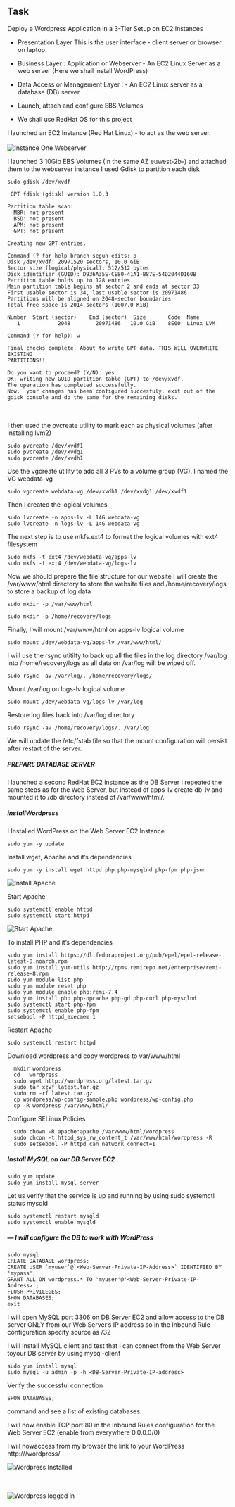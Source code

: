 Task
----
Deploy a Wordpress Application in a 3-Tier Setup on EC2 Instances

- Presentation Layer  This is the user interface - client server or browser on laptop.
- Business Layer : Application or Webserver - An EC2 Linux Server as a web server (Here we shall install WordPress)
- Data Access or Management Layer : - An EC2 Linux server as a database (DB) server 

- Launch, attach and configure EBS Volumes
-  We shall use RedHat OS for this project

I  launched an EC2 Instance (Red Hat Linux) - to act as the web server.
\
\
![Instance One Webserver](https://github.com/deleonab/web-server-db-server-wordpress/blob/master/instanceWebServer.JPG?raw=true)

I launched 3 10Gib EBS Volumes (In the same AZ euwest-2b-) and attached them to the webserver instance
I used Gdisk to partition each disk 

```
sudo gdisk /dev/xvdf

 GPT fdisk (gdisk) version 1.0.3

Partition table scan:
  MBR: not present
  BSD: not present
  APM: not present
  GPT: not present

Creating new GPT entries.

Command (? for help branch segun-edits: p
Disk /dev/xvdf: 20971520 sectors, 10.0 GiB
Sector size (logical/physical): 512/512 bytes
Disk identifier (GUID): D936A35E-CE80-41A1-B87E-54D2044D160B
Partition table holds up to 128 entries
Main partition table begins at sector 2 and ends at sector 33
First usable sector is 34, last usable sector is 20971486
Partitions will be aligned on 2048-sector boundaries
Total free space is 2014 sectors (1007.0 KiB)

Number  Start (sector)    End (sector)  Size       Code  Name
   1            2048        20971486   10.0 GiB    8E00  Linux LVM

Command (? for help): w

Final checks complete. About to write GPT data. THIS WILL OVERWRITE EXISTING
PARTITIONS!!

Do you want to proceed? (Y/N): yes
OK; writing new GUID partition table (GPT) to /dev/xvdf.
The operation has completed successfully.
Now,  your changes has been configured succesfuly, exit out of the gdisk console and do the same for the remaining disks.
```
\
\
I then used the pvcreate utility to mark each as physical volumes (after installing lvm2)
```
sudo pvcreate /dev/xvdf1
sudo pvcreate /dev/xvdg1
sudo pvcreate /dev/xvdh1
```

Use the vgcreate utility to add all 3 PVs to a volume group (VG). I named the VG webdata-vg
```
sudo vgcreate webdata-vg /dev/xvdh1 /dev/xvdg1 /dev/xvdf1
```
Then I created the logical volumes
```
sudo lvcreate -n apps-lv -L 14G webdata-vg
sudo lvcreate -n logs-lv -L 14G webdata-vg
```

The next step is to use mkfs.ext4 to format the logical volumes with ext4 filesystem
```
sudo mkfs -t ext4 /dev/webdata-vg/apps-lv
sudo mkfs -t ext4 /dev/webdata-vg/logs-lv
```
Now we should prepare the file structure for our website
I will create the /var/www/html directory to store the website files and  /home/recovery/logs to store a backup of log data
```
sudo mkdir -p /var/www/html

sudo mkdir -p /home/recovery/logs
```
Finally, I will mount /var/www/html on apps-lv logical volume
```
sudo mount /dev/webdata-vg/apps-lv /var/www/html/
```

I will use the rsync utitilty to back up all the files in the log directory /var/log into /home/recovery/logs as all data on /var/log will be wiped off.
```
sudo rsync -av /var/log/. /home/recovery/logs/
```
Mount /var/log on logs-lv logical volume
```
sudo mount /dev/webdata-vg/logs-lv /var/log
```
Restore log files back into /var/log directory
```
sudo rsync -av /home/recovery/logs/. /var/log
```
We will update the /etc/fstab file so that the mount configuration will persist after restart of the server.

#####  PREPARE DATABASE SERVER

I launched a second RedHat EC2 instance as the DB Server
I repeated the same steps as for the Web Server, but instead of apps-lv create db-lv and mounted it to /db directory instead of /var/www/html/.

##### installWordpress
I Installed WordPress on the Web Server EC2 Instance
```
sudo yum -y update
```
Install wget, Apache and it’s dependencies



```
sudo yum -y install wget httpd php php-mysqlnd php-fpm php-json
```
![Install Apache](https://github.com/deleonab/web-server-db-server-wordpress/blob/master/apachesuccessfullyinstalled.JPG?raw=true)

Start Apache
```
sudo systemctl enable httpd
sudo systemctl start httpd
```
![Start Apache](https://github.com/deleonab/web-server-db-server-wordpress/blob/master/httpdstart.JPG?raw=true)

To install PHP and it’s dependencies
```
sudo yum install https://dl.fedoraproject.org/pub/epel/epel-release-latest-8.noarch.rpm
sudo yum install yum-utils http://rpms.remirepo.net/enterprise/remi-release-8.rpm
sudo yum module list php
sudo yum module reset php
sudo yum module enable php:remi-7.4
sudo yum install php php-opcache php-gd php-curl php-mysqlnd
sudo systemctl start php-fpm
sudo systemctl enable php-fpm
setsebool -P httpd_execmem 1
```
Restart Apache
```
sudo systemctl restart httpd
```
Download wordpress and copy wordpress to var/www/html
```
  mkdir wordpress
  cd   wordpress
  sudo wget http://wordpress.org/latest.tar.gz
  sudo tar xzvf latest.tar.gz
  sudo rm -rf latest.tar.gz
  cp wordpress/wp-config-sample.php wordpress/wp-config.php
  cp -R wordpress /var/www/html/
  ```
Configure SELinux Policies
```
  sudo chown -R apache:apache /var/www/html/wordpress
  sudo chcon -t httpd_sys_rw_content_t /var/www/html/wordpress -R
  sudo setsebool -P httpd_can_network_connect=1
 ````
#####  Install MySQL on our DB Server EC2
```
sudo yum update
sudo yum install mysql-server
```
Let us verify that the service is up and running by using sudo systemctl status mysqld
```
sudo systemctl restart mysqld
sudo systemctl enable mysqld
```
##### — I will configure the DB to work with WordPress
```
sudo mysql
CREATE DATABASE wordpress;
CREATE USER `myuser`@`<Web-Server-Private-IP-Address>` IDENTIFIED BY 'mypass';
GRANT ALL ON wordpress.* TO 'myuser'@'<Web-Server-Private-IP-Address>';
FLUSH PRIVILEGES;
SHOW DATABASES;
exit
```

I will open MySQL port 3306 on DB Server EC2 and allow access to the DB server ONLY from our Web Server’s IP address so in the Inbound Rule configuration specify source as /32

I will Install MySQL client and test that I can connect from the Web Server toyour DB server by using mysql-client
```
sudo yum install mysql
sudo mysql -u admin -p -h <DB-Server-Private-IP-address>

```
Verify the successful connection
```
SHOW DATABASES;
```
command and see a list of existing databases.

I will now enable TCP port 80 in the Inbound Rules configuration for the Web Server EC2 (enable from everywhere 0.0.0.0/0)

I will nowaccess from my browser the link to your WordPress http://<Web-Server-Public-IP-Address>/wordpress/
 
![Wordpress Installed](https://github.com/deleonab/web-server-db-server-wordpress/blob/master/wordpressinstallpage.JPG?raw=true)
 
 
 \
 \
 ![Wordpress logged in](https://github.com/deleonab/web-server-db-server-wordpress/blob/master/wordpress-installed-loggedin.JPG?raw=true)
